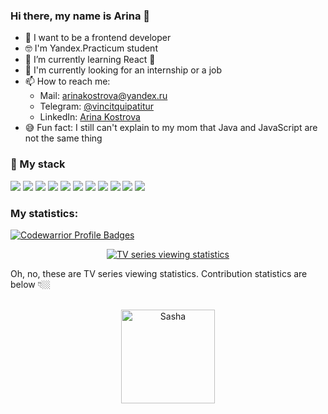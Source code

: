 
### Hi there, my name is Arina 👋

- 🎯 I want to be a frontend developer
- 🤓 I'm Yandex.Practicum student
- 🌱 I’m currently learning React 🚀
- 🔎 I'm currently looking for an internship or a job
- 📫 How to reach me:
  - Mail: [arinakostrova@yandex.ru](mailto:arinakostrova@yandex.ru) 
  - Telegram: [@vincitquipatitur](https://t.me/vincitquipatitur)
  - LinkedIn: [Arina Kostrova](https://www.linkedin.com/in/arina-kostrova-402834262?lipi=urn%3Ali%3Apage%3Ad_flagship3_profile_view_base_contact_details%3BGBFtzQlDSz6xsYyMAqqrBg%3D%3D)
- 😅 Fun fact: I still can't explain to my mom that Java and JavaScript are not the same thing

### 🔨 My stack

<p>
<img src="https://img.shields.io/badge/HTML5-black?style=for-the-badge&logo=HTML5&logoColor=E34F26"/>
<img src="https://img.shields.io/badge/CSS3-black?style=for-the-badge&logo=CSS3&logoColor=1572B6"/>
<img src="https://img.shields.io/badge/JavaScript-black?style=for-the-badge&logo=JavaScript&logoColor=F7DF1E"/>
<img src="https://img.shields.io/badge/React-black?style=for-the-badge&logo=React&logoColor=61DAFB"/>
<img src="https://img.shields.io/badge/Webpack-black?style=for-the-badge&logo=Webpack&logoColor=8DD6F9"/>
<img src="https://img.shields.io/badge/Git-black?style=for-the-badge&logo=Git&logoColor=F05032"/>
<img src="https://img.shields.io/badge/Babel-black?style=for-the-badge&logo=Babel&logoColor=F9DC3E"/>
<img src="https://img.shields.io/badge/MySQL-black?style=for-the-badge&logo=MySQL&logoColor=4479A1"/>
<img src="https://img.shields.io/badge/WebStorm-black?style=for-the-badge&logo=WebStorm&logoColor=ffffff"/>
<img src="https://img.shields.io/badge/Figma-black?style=for-the-badge&logo=Figma&logoColor=F24E1E"/>
<img src="https://img.shields.io/badge/Adobe Photoshop-black?style=for-the-badge&logo=AdobePhotoshop&logoColor=31A8FF"/>
</p>

### My statistics:
[![Codewarrior Profile Badges](https://www.codewars.com/users/Arishandel/badges/large)](https://www.codewars.com/users/Arishandel)

<div align="center">
  <a href='https://myshows.me/Arishandel'><img src="https://sun9-29.userapi.com/impg/3pjsDpwxIprSLAThQez0L4MSY7ExMgt8Nae8CQ/q04Y_GTFDJo.jpg?size=941x203&quality=96&sign=1e742d8a544a860bfa6e7332669b2fdd&type=album" alt='TV series viewing statistics'></a>
</div>

Oh, no, these are TV series viewing statistics. Contribution statistics are below 👇🏼

<br>
<div align="center">
  <img src='https://64.media.tumblr.com/e93fe903c85490df7ed185fa8c4d8ed0/tumblr_oo3p6rWscR1vw7u6fo3_540.gif' height='150' alt='Sasha'>
</div>

<!--
**VincitQuiPatitur/VincitQuiPatitur** is a ✨ _special_ ✨ repository because its `README.md` (this file) appears on your GitHub profile.

Here are some ideas to get you started:

- 🔭 I’m currently working on ...
- 🌱 I’m currently learning ...
- 👯 I’m looking to collaborate on ...
- 🤔 I’m looking for help with ...
- 💬 Ask me about ...
- 📫 How to reach me: ...
- 😄 Pronouns: ...
- ⚡ Fun fact: ...
-->
